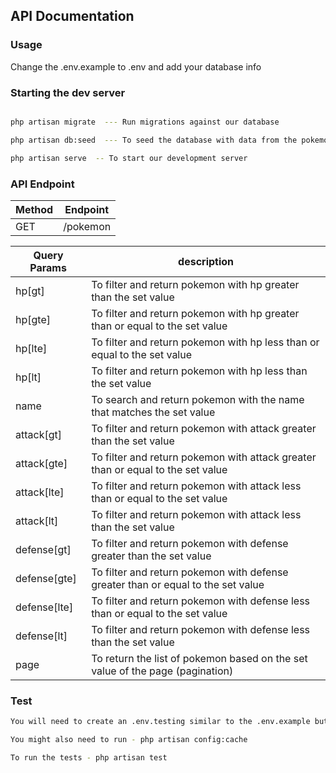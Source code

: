 ## API Documentation

### Usage
Change the .env.example to .env and add your database info

### Starting the dev server

```bash

php artisan migrate  --- Run migrations against our database

php artisan db:seed  --- To seed the database with data from the pokemon.csv file based on the set parameters

php artisan serve  -- To start our development server

```

### API Endpoint

Method        | Endpoint      | 
------------- | ------------- | 
GET           | /pokemon 

Query Params      | description  |
---------	| -------------------  |
hp[gt]		| To filter and return pokemon with hp greater than the set value             |
hp[gte]	    | To filter and return pokemon with hp greater than or equal to the set value |
hp[lte]     | To filter and return pokemon with hp less than or equal to the set value    |
hp[lt]		| To filter and return pokemon with hp less than the set value                |
name        | To search and return pokemon with the name that matches the set value       |
attack[gt]  | To filter and return pokemon with attack greater than the set value         | 
attack[gte]	| To filter and return pokemon with attack greater than or equal to the set value |
attack[lte] | To filter and return pokemon with attack less than or equal to the set value   |
attack[lt]  | To filter and return pokemon with attack less than the set value                | 
defense[gt]  | To filter and return pokemon with defense greater than the set value             | 
defense[gte] | To filter and return pokemon with defense greater than or equal to the set value |
defense[lte] | To filter and return pokemon with defense less than or equal to the set value    |
defense[lt]  | To filter and return pokemon with defense less than the set value                |
page         | To return the list of pokemon based on the set value of the page (pagination)    |    


### Test
```bash
You will need to create an .env.testing similar to the .env.example but with credentials for the test db

You might also need to run - php artisan config:cache    

To run the tests - php artisan test  

```